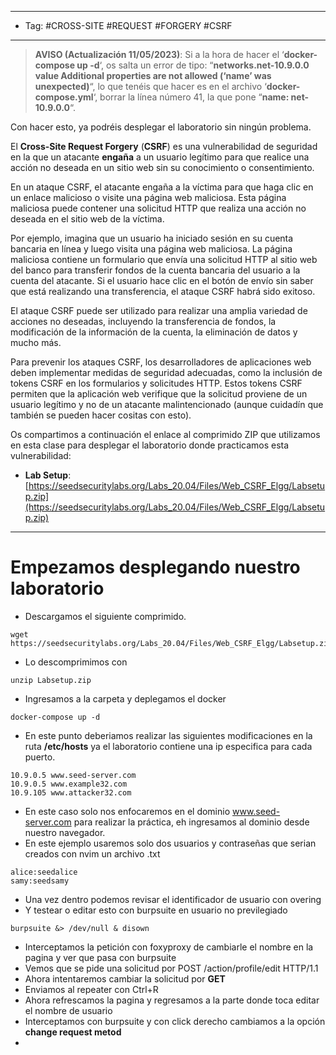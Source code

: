 
----
- Tag: #CROSS-SITE #REQUEST #FORGERY #CSRF 
----
>**AVISO (Actualización 11/05/2023)**: Si a la hora de hacer el ‘**docker-compose up -d**‘, os salta un error de tipo: “**networks.net-10.9.0.0 value Additional properties are not allowed (‘name’ was unexpected)**“, lo que tenéis que hacer es en el archivo ‘**docker-compose.yml**‘, borrar la línea número 41, la que pone “**name: net-10.9.0.0**“.

Con hacer esto, ya podréis desplegar el laboratorio sin ningún problema.

El **Cross-Site Request Forgery** (**CSRF**) es una vulnerabilidad de seguridad en la que un atacante **engaña** a un usuario legítimo para que realice una acción no deseada en un sitio web sin su conocimiento o consentimiento.

En un ataque CSRF, el atacante engaña a la víctima para que haga clic en un enlace malicioso o visite una página web maliciosa. Esta página maliciosa puede contener una solicitud HTTP que realiza una acción no deseada en el sitio web de la víctima.

Por ejemplo, imagina que un usuario ha iniciado sesión en su cuenta bancaria en línea y luego visita una página web maliciosa. La página maliciosa contiene un formulario que envía una solicitud HTTP al sitio web del banco para transferir fondos de la cuenta bancaria del usuario a la cuenta del atacante. Si el usuario hace clic en el botón de envío sin saber que está realizando una transferencia, el ataque CSRF habrá sido exitoso.

El ataque CSRF puede ser utilizado para realizar una amplia variedad de acciones no deseadas, incluyendo la transferencia de fondos, la modificación de la información de la cuenta, la eliminación de datos y mucho más.

Para prevenir los ataques CSRF, los desarrolladores de aplicaciones web deben implementar medidas de seguridad adecuadas, como la inclusión de tokens CSRF en los formularios y solicitudes HTTP. Estos tokens CSRF permiten que la aplicación web verifique que la solicitud proviene de un usuario legítimo y no de un atacante malintencionado (aunque cuidadín que también se pueden hacer cositas con esto).

Os compartimos a continuación el enlace al comprimido ZIP que utilizamos en esta clase para desplegar el laboratorio donde practicamos esta vulnerabilidad:

- **Lab Setup**: [https://seedsecuritylabs.org/Labs_20.04/Files/Web_CSRF_Elgg/Labsetup.zip](https://seedsecuritylabs.org/Labs_20.04/Files/Web_CSRF_Elgg/Labsetup.zip)
----
# Empezamos desplegando nuestro laboratorio 

- Descargamos el siguiente comprimido.
```
wget https://seedsecuritylabs.org/Labs_20.04/Files/Web_CSRF_Elgg/Labsetup.zip
```

- Lo descomprimimos con
```
unzip Labsetup.zip
```

- Ingresamos a la carpeta y deplegamos el docker 
```
docker-compose up -d 
```

- En este punto deberiamos realizar las siguientes modificaciones en la ruta **/etc/hosts** ya el laboratorio contiene una ip especifica para cada puerto.
```
10.9.0.5 www.seed-server.com
10.9.0.5 www.example32.com
10.9.105 www.attacker32.com
```
- En este caso solo nos enfocaremos en el dominio www.seed-server.com para realizar la práctica, eh ingresamos al dominio desde nuestro navegador.
- En este ejemplo usaremos solo dos usuarios y contraseñas que serian creados con nvim un archivo .txt
```
alice:seedalice
samy:seedsamy
```
- Una vez dentro podemos revisar el identificador de usuario con overing
- Y testear o editar esto con burpsuite en usuario no previlegiado
```
burpsuite &> /dev/null & disown
```
- Interceptamos la petición con foxyproxy de cambiarle el nombre en la pagina y ver que pasa con burpsuite
- Vemos que se pide una solicitud por POST /action/profile/edit HTTP/1.1
- Ahora intentaremos cambiar la solicitud por **GET**
- Enviamos al repeater con Ctrl+R
- Ahora refrescamos la pagina y regresamos a la parte donde toca editar el nombre de usuario
- Interceptamos con burpsuite y con click derecho cambiamos a la opción **change request metod**
- 